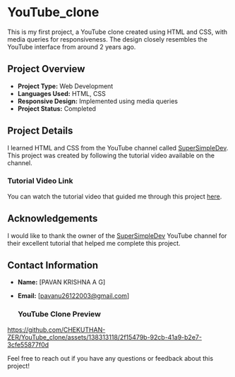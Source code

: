 # YouTube_clone

This is my first project, a YouTube clone created using HTML and CSS, with media queries for responsiveness. The design closely resembles the YouTube interface from around 2 years ago.

## Project Overview

- **Project Type:** Web Development
- **Languages Used:** HTML, CSS
- **Responsive Design:** Implemented using media queries
- **Project Status:** Completed

## Project Details

I learned HTML and CSS from the YouTube channel called [SuperSimpleDev](https://www.youtube.com/@SuperSimpleDev). This project was created by following the tutorial video available on the channel.

### Tutorial Video Link

You can watch the tutorial video that guided me through this project [here](https://youtu.be/G3e-cpL7ofc?si=PDzJzgqD_qKkw0O1).


## Acknowledgements

I would like to thank the owner of the [SuperSimpleDev](https://www.youtube.com/@SuperSimpleDev) YouTube channel for their excellent tutorial that helped me complete this project.

## Contact Information

- **Name:** [PAVAN KRISHNA A G]
- **Email:** [pavanu26122003@gmail.com]

 
  ### YouTube Clone Preview




https://github.com/CHEKUTHAN-ZER/YouTube_clone/assets/138313118/2f15479b-92cb-41a9-b2e7-3cfe55877f0d




Feel free to reach out if you have any questions or feedback about this project!
